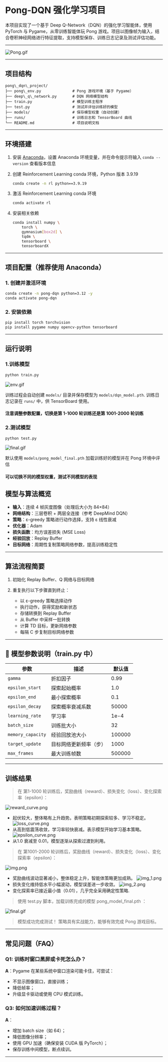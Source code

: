 
# Pong-DQN 强化学习项目

本项目实现了一个基于 Deep Q-Network（DQN）的强化学习智能体，使用 PyTorch 与 Pygame，从零训练智能体玩 Pong 游戏。项目以图像帧为输入，结合卷积神经网络进行特征提取，支持模型保存、训练日志记录及测试评估功能。

---

![Pong.gif](src/Pong.gif)

---
## 项目结构

```
pong\_dqn\_project/
├── pong\_env.py              # Pong 游戏环境（基于 Pygame）
├── deep\_q\_network.py       # DQN 网络模型结构
├── train.py                  # 模型训练主程序
├── test.py                   # 测试并评估训练好的模型
├── models/                   # 保存模型权重（自动创建）
├── runs/                     # 训练日志和 TensorBoard 曲线
└── README.md                 # 项目说明文档
````
---
## 环境搭建

1. 安装 [Anaconda](https://www.anaconda.com)，设置 Anaconda 环境变量，并在命令提示符输入 `conda --version` 查看版本信息

2. 创建 Reinforcement Learning conda 环境，Python 版本 3.9.19

   ```bash
   conda create -n rl python==3.9.19
   ```

3. 激活 Reinforcement Learning conda 环境

   ```bash
   conda activate rl
   ```

4. 安装相关依赖

    ```bash
    conda install numpy \
        torch \
        gymnasium[box2d] \
        tqdm \
        tensorboard \
        tensorboardX
    ```
---


## 项目配置（推荐使用 Anaconda）

### 1. 创建并激活环境

```bash
conda create -n pong-dqn python=3.12 -y
conda activate pong-dqn
````

### 2. 安装依赖

```bash
pip install torch torchvision
pip install pygame numpy opencv-python tensorboard
```

---

## 运行说明

### 1.训练模型

```bash
python train.py
```

![env.gif](src/env.gif)

训练过程会自动创建 `models/` 目录并保存模型为 `models/dqn_model.pth`.
训练日志记录在 `runs/` 中，供 TensorBoard 使用。
#### 注意调整参数配置，切换是第 1-1000 轮训练还是第 1001-2000 轮训练

### 2.测试模型

```bash
python test.py
```

![final.gif](src/final.gif)

默认使用 `models/pong_model_final.pth` 加载训练好的模型并在 Pong 环境中评估
#### 可以切换不同的模型权重，测试不同模型的表现



## 模型与算法概览

* **输入**：连续 4 帧灰度图像（处理后大小为 84×84）
* **网络结构**：三层卷积 + 两层全连接（参考 DeepMind DQN）
* **策略**：ε-greedy 策略进行动作选择，支持 ε 线性衰减
* **优化器**：Adam
* **损失函数**：均方误差损失 (MSE Loss)
* **经验回放**：Replay Buffer
* **目标网络**：周期性复制策略网络参数，提高训练稳定性

---

## 算法流程简要

1. 初始化 Replay Buffer、Q 网络与目标网络
2. 重复执行以下步骤直到终止：

   * 以 ε-greedy 策略选择动作
   * 执行动作，获得奖励和新状态
   * 存储转换到 Replay Buffer
   * 从 Buffer 中采样一批转换
   * 计算 TD 目标，更新网络参数
   * 每隔 C 步复制目标网络参数

---

## 🧾 模型参数说明（train.py 中）

| 参数                | 描述          | 默认值    |
| ----------------- | ----------- | ------ |
| `gamma`           | 折扣因子        | 0.99   |
| `epsilon_start`   | 探索起始概率      | 1.0    |
| `epsilon_end`     | 最小探索概率      | 0.1    |
| `epsilon_decay`   | 探索概率衰减系数    | 50000  |
| `learning_rate`   | 学习率         | 1e-4   |
| `batch_size`      | 训练批大小       | 32     |
| `memory_capacity` | 经验回放池大小     | 100000 |
| `target_update`   | 目标网络更新频率（步） | 1000   |
| `max_frames`      | 最大训练帧数      | 500000 |

---

## 训练结果


> 在 第1-1000 轮训练后，奖励曲线（reward）、损失变化（loss）、变化探索率（epsilon）：

![reward_curve.png](src/reward_curve.png)
* 起伏较大，整体略有上升趋势。表明策略初期探索较多、学习不稳定。
![loss_curve.png](src/loss_curve.png)
* 从高到低震荡收敛，学习率较快衰减。表示模型开始学习基本策略。
![epsilon_curve.png](src/epsilon_curve.png)
* 从1.0 衰减至 0.01，模型逐渐从探索过渡到利用。


> 在 第1001-2000 轮训练后，奖励曲线（reward）、损失变化（loss）、变化探索率（epsilon）：

![img.png](src/img.png)
* 奖励曲线波动显著减小，整体稳定上升，智能体策略更加成熟。
![img_1.png](src/img_1.png)
* 损失变化维持低水平小幅波动，模型误差进一步收敛。
![img_2.png](src/img_2.png)
* 变化探索率已接近最小值（0.01），几乎完全采用确定性策略.

> 使用 test.py 脚本，加载训练完成的模型 pong_model_final.pth ：

![final.gif](src/final.gif)

> 模型成功完成测试！ 策略具有实战能力，能够有效完成 Pong 游戏目标。
---

## 常见问题（FAQ）

### Q1: 训练时窗口黑屏或卡死怎么办？

**A**：Pygame 在某些系统中窗口渲染可能卡住，可尝试：

* 不显示图像窗口，直接训练；
* 降低帧率；
* 升级显卡驱动或使用 CPU 模式训练。

### Q3: 如何加速训练过程？

**A**：

* 增加 batch size（如 64）；
* 降低图像分辨率；
* 使用 GPU 加速（确保安装 CUDA 版 PyTorch）；
* 保存训练中间模型，断点续训。

---
